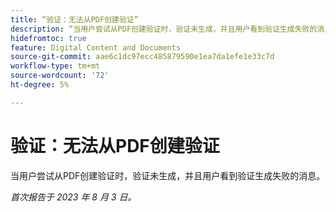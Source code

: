 ```yaml
---
title: “验证：无法从PDF创建验证”
description: “当用户尝试从PDF创建验证时，验证未生成，并且用户看到验证生成失败的消息。”
hidefromtoc: true
feature: Digital Content and Documents
source-git-commit: aae6c1dc97ecc485879590e1ea7da1efe1e33c7d
workflow-type: tm+mt
source-wordcount: '72'
ht-degree: 5%

---
```



# 验证：无法从PDF创建验证

<!--WF and WFP TOCs-->

当用户尝试从PDF创建验证时，验证未生成，并且用户看到验证生成失败的消息。

_首次报告于 2023 年 8 月 3 日。_

